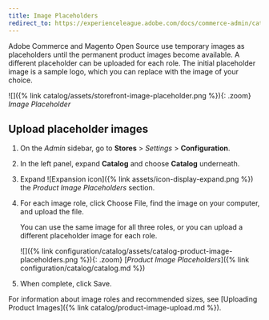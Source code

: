 ```yaml
---
title: Image Placeholders
redirect_to: https://experienceleague.adobe.com/docs/commerce-admin/catalog/products/digital-assets/product-image-config.html#image-placeholders
---
```


Adobe Commerce and Magento Open Source use temporary images as placeholders until the permanent product images become available. A different placeholder can be uploaded for each role. The initial placeholder image is a sample logo, which you can replace with the image of your choice.

![]({% link catalog/assets/storefront-image-placeholder.png %}){: .zoom}
_Image Placeholder_

## Upload placeholder images

1. On the _Admin_ sidebar, go to **Stores** > _Settings_ > **Configuration**.

1. In the left panel, expand **Catalog** and choose **Catalog** underneath.

1. Expand ![Expansion icon]({% link assets/icon-display-expand.png %}) the _Product Image Placeholders_ section.

1. For each image role, click <span class="btn">Choose File</span>, find the image on your computer, and upload the file.

   You can use the same image for all three roles, or you can upload a different placeholder image for each role.

    ![]({% link configuration/catalog/assets/catalog-product-image-placeholders.png %}){: .zoom}
    [_Product Image Placeholders_]({% link configuration/catalog/catalog.md %})

1. When complete, click <span class="btn">Save</span>.

For information about image roles and recommended sizes, see [Uploading Product Images]({% link catalog/product-image-upload.md %}).
